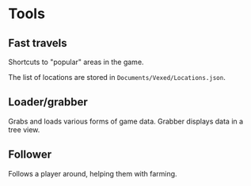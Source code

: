 # Tools

## Fast travels

Shortcuts to "popular" areas in the game.

The list of locations are stored in `Documents/Vexed/Locations.json`.

## Loader/grabber

Grabs and loads various forms of game data. Grabber displays data in a tree view.

## Follower

Follows a player around, helping them with farming.